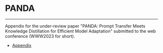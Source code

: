 # PANDA

***
Appendix for the under-review paper "PANDA: Prompt Transfer Meets Knowledge Distillation for Efficient Model Adaptation" submitted to the web conference (WWW2023 for short).

* <a href="https://github.com/WHU-ZQH/PANDA/blob/main/www-appendix.pdf">Appendix</a>
